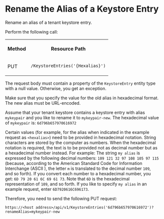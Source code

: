 <!-- loio4024577bea17492384de9f49b7bbc036 -->

# Rename the Alias of a Keystore Entry

Rename an alias of a tenant keystore entry.



Perform the following call:


<table>
<tr>
<th valign="top">

Method



</th>
<th valign="top">

Resource Path



</th>
</tr>
<tr>
<td valign="top">

PUT



</td>
<td valign="top">

 `/KeystoreEntries('{Hexalias}')` 



</td>
</tr>
</table>

The request body must contain a property of the `KeystoreEntry` entity type with a null value. Otherwise, you get an exception.

Make sure that you specify the value for the old alias in hexadecimal format. The new alias must be URL-encoded.

Assume that your tenant keystore contains a keystore entry with alias `mykeypair` and you like to rename it to `mykeypair-new`. The hexadecimal value of `mykeypair` is: `6d796b657970616972`

Certain values \(for example, for the alias when indicated in the example request as `<hexalias>`\) need to be provided in hexadecimal notation. String characters are stored by the computer as numbers. When the hexadecimal notation is required, the text is to be provided not as decimal number but as a hexadecimal number instead. For example: The string `my alias` is expressed by the following decimal numbers: `109 121 32 97 108 105 97 115` \(because, according to the American Standard Code for Information Interchange \(ASCII \), the letter `m` is translated to the decimal number `109`, and so forth\). If you convert each number to a hexadecimal number, you get: `6D 79 20 61 6C 69 61 73`. Note that `6D` is the hexadecimal representation of `109`, and so forth. If you like to specify `my alias` in an example request, enter `6D7920616C696173`.

Therefore, you need to send the following PUT request:

`https://<host address>/api/v1/KeystoreEntries('6d796b657970616972')?renameAlias=mykeypair-new`

